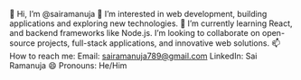 👋 Hi, I’m @sairamanuja
👀 I’m interested in web development, building applications and exploring new technologies.
🌱 I’m currently learning  React, and backend frameworks like Node.js.
 I’m looking to collaborate on open-source projects, full-stack applications, and innovative web solutions.
📫 How to reach me:
Email: sairamanuja789@gmail.com
LinkedIn: Sai Ramanuja
😄 Pronouns: He/Him
<!---
sairamanuja/sairamanuja is a ✨ special ✨ repository because its `README.md` (this file) appears on your GitHub profile.
You can click the Preview link to take a look at your changes.
--->
